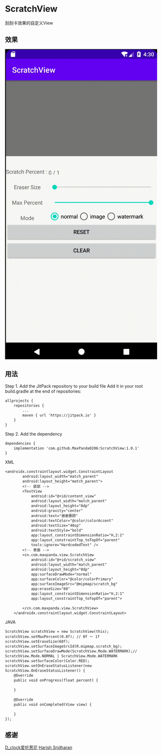 # ScratchView
刮刮卡效果的自定义View
## 效果
![image](screen-snap/scratch.gif)

## 用法
Step 1. Add the JitPack repository to your build file
Add it in your root build.gradle at the end of repositories:
```
allprojects {
    repositories {
        ...
        maven { url 'https://jitpack.io' }
    }
}
```
Step 2. Add the dependency
```
dependencies {
    implementation 'com.github.MaxPanda0206:ScratchView:1.0.1'
}
```
XML
```
<androidx.constraintlayout.widget.ConstraintLayout
        android:layout_width="match_parent"
        android:layout_height="match_parent">
        <!-- 底部 -->
        <TextView
            android:id="@+id/content_view"
            android:layout_width="match_parent"
            android:layout_height="0dp"
            android:gravity="center"
            android:text="谢谢惠顾"
            android:textColor="@color/colorAccent"
            android:textSize="40sp"
            android:textStyle="bold"
            app:layout_constraintDimensionRatio="H,2:1"
            app:layout_constraintTop_toTopOf="parent"
            tools:ignore="HardcodedText" />
        <!-- 表面 -->
        <cn.com.maxpanda.view.ScratchView
            android:id="@+id/scratch_view"
            android:layout_width="match_parent"
            android:layout_height="0dp"
            app:surfaceDrawMode="normal"
            app:surfaceColor="@color/colorPrimary"
            app:surfaceImageSrc="@mipmap/scratch_bg"
            app:eraseSize="60"
            app:layout_constraintDimensionRatio="H,2:1"
            app:layout_constraintTop_toTopOf="parent">

        </cn.com.maxpanda.view.ScratchView>
    </androidx.constraintlayout.widget.ConstraintLayout>
```
JAVA

```
ScratchView scratchView = new ScratchView(this);
scratchView.setMaxPercent(0.8f); // 0f ～ 1f
scratchView.setEraseSize(60f);
scratchView.setSurfaceImageSrcId(R.mipmap.scratch_bg);
scratchView.setSurfaceDrawMode(ScratchView.Mode.WATERMARK);// ScratchView.Mode.NORMAL | ScratchView.Mode.WATERMARK
scratchView.setSurfaceColor(Color.RED);
scratchView.setOnEraseStatusListener(new ScratchView.OnEraseStatusListener() {
    @Override
    public void onProgress(float percent) {
        
    }

    @Override
    public void onCompleted(View view) {

    }
});
```
## 感谢 
[D_clock爱吃葱花](https://github.com/D-clock/ScratchView/)
[Harish Sridharan](https://github.com/sharish/ScratchView)
